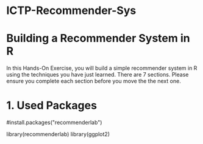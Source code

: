 # ICTP-Recommender-Sys
# Building a Recommender System in R

In this Hands-On Exercise, you will build a simple recommender system in R using the techniques you have just learned. There are 7 sections. Please ensure you complete each section before you move the the next one.

# 1. Used Packages
\#install.packages("recommenderlab")

library(recommenderlab)
library(ggplot2)

